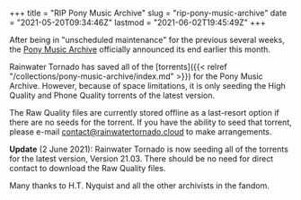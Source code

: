 +++
title = "RIP Pony Music Archive"
slug = "rip-pony-music-archive"
date = "2021-05-20T09:34:46Z"
lastmod = "2021-06-02T19:45:49Z"
+++

After being in "unscheduled maintenance" for the previous several weeks, the [Pony Music Archive](https://ponemusic.net/) officially announced its end earlier this month.

Rainwater Tornado has saved all of the [torrents]({{< relref "/collections/pony-music-archive/index.md" >}}) for the Pony Music Archive. However, because of space limitations, it is only seeding the High Quality and Phone Quality torrents of the latest version.

The Raw Quality files are currently stored offline as a last-resort option if there are no seeds for the torrent. If you have the ability to seed that torrent, please e-mail <contact@rainwatertornado.cloud> to make arrangements.

**Update** (2 June 2021): Rainwater Tornado is now seeding all of the torrents for the latest version, Version 21.03.  There should be no need for direct contact to download the Raw Quality files.

Many thanks to H.T. Nyquist and all the other archivists in the fandom.